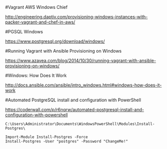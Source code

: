 
#Vagrant AWS Windows Chief

http://engineering.daptiv.com/provisioning-windows-instances-with-packer-vagrant-and-chef-in-aws/

#PGSQL Windows

https://www.postgresql.org/download/windows/

#Running Vagrant with Ansible Provisioning on Windows

https://www.azavea.com/blog/2014/10/30/running-vagrant-with-ansible-provisioning-on-windows/

#Windows: How Does It Work

http://docs.ansible.com/ansible/intro_windows.html#windows-how-does-it-work

#Automated PostgreSQL install and configuration with PowerShell

https://coderwall.com/p/r6nqrw/automated-postgresql-install-and-configuration-with-powershell

```
C:\Users\Administrator\Documents\WindowsPowerShell\Modules\Install-Postgres\

Import-Module Install-Postgres -Force
Install-Postgres -User "postgres" -Password "ChangeMe!"
```
